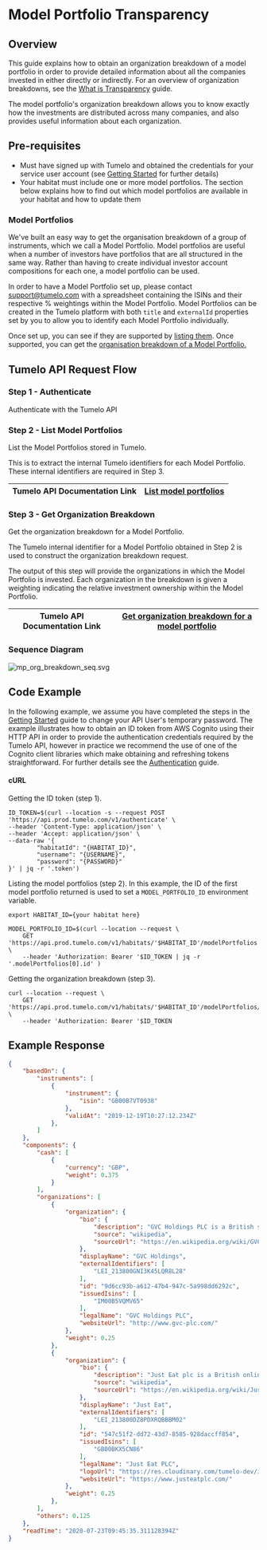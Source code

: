 # Model Portfolio Transparency

## Overview

This guide explains how to obtain an organization breakdown of a model portfolio in order to provide detailed information about all the companies invested in either directly or indirectly. For an overview of organization breakdowns, see the [What is Transparency](../What_is_Transparency/README.md) guide.

The model portfolio's organization breakdown allows you to know exactly how the investments are distributed across many companies, and also provides useful information about each organization. 

## Pre-requisites

* Must have signed up with Tumelo and obtained the credentials for your service user account (see [Getting Started](../Getting_Started/README.md) for further details)
* Your habitat must include one or more model portfolios. The section below explains how to find out which model portfolios are available in your habitat and how to update them

### Model Portfolios

We've built an easy way to get the organisation breakdown of a group of instruments, which we call a Model Portfolio. Model portfolios are useful when a number of investors have portfolios that are all structured in the same way. Rather than having to create individual investor account compositions for each one, a model portfolio can be used.

In order to have a Model Portfolio set up, please contact [support@tumelo.com](mailto:support@tumelo.com) with a spreadsheet containing the ISINs and their respective % weightings within the Model Portfolio. Model Portfolios can be created in the Tumelo platform with both `title` and `externalId` properties set by you to allow you to identify each Model Portfolio individually. 

Once set up, you can see if they are supported by [listing them](https://docs.tumelo.com/#operation/listModelPortfolios). Once supported, you can get the [organisation breakdown of a Model Portfolio.](https://docs.tumelo.com/#operation/getOrganizationBreakdownByModelPortfolio)

## Tumelo API Request Flow

### Step 1 - Authenticate

Authenticate with the Tumelo API

### Step 2 - List Model Portfolios

List the Model Portfolios stored in Tumelo.

This is to extract the internal Tumelo identifiers for each Model Portfolio.  These internal identifiers are required in Step 3.

| Tumelo API Documentation Link | [List model portfolios](https://docs.tumelo.com/#operation/listModelPortfolios) |
|-------------------------------|---------------------------------------------------------------------------------|

### Step 3 - Get Organization Breakdown

Get the organization breakdown for a Model Portfolio.

The Tumelo internal identifier for a Model Portfolio obtained in Step 2 is used to construct the organization breakdown request.

The output of this step will provide the organizations in which the Model Portfolio is invested.  Each organization in the breakdown is given a weighting indicating the relative investment ownership within the Model Portfolio.

| Tumelo API Documentation Link | [Get organization breakdown for a model portfolio](https://docs.tumelo.com/#operation/getOrganizationBreakdownByModelPortfolio) |
|-------------------------------|---------------------------------------------------------------------------------------------------------------------------------|

### Sequence Diagram

![mp_org_breakdown_seq.svg](./sequence.svg)

## Code Example

In the following example, we assume you have completed the steps in the [Getting Started](../Getting_Started/README.md) guide to change your API User's temporary password. The example illustrates how to obtain an ID token from AWS Cognito using their HTTP API in order to provide the authentication credentials required by the Tumelo API, however in practice we recommend the use of one of the Cognito client libraries which make obtaining and refreshing tokens straightforward. For further details see the [Authentication](../Authentication/README.md) guide.

#### cURL

Getting the ID token (step 1).

```shell
ID_TOKEN=$(curl --location -s --request POST 'https://api.prod.tumelo.com/v1/authenticate' \
--header 'Content-Type: application/json' \
--header 'Accept: application/json' \
--data-raw '{
        "habitatId": "{HABITAT_ID}",
        "username": "{USERNAME}",
        "password": "{PASSWORD}"
}' | jq -r '.token')
```

Listing the model portfolios (step 2). In this example, the ID of the first model portfolio returned is used to set a `MODEL_PORTFOLIO_ID` environment variable.

```shell
export HABITAT_ID={your habitat here}

MODEL_PORTFOLIO_ID=$(curl --location --request \
	GET 'https://api.prod.tumelo.com/v1/habitats/'$HABITAT_ID'/modelPortfolios' \
	--header 'Authorization: Bearer '$ID_TOKEN | jq -r '.modelPortfolios[0].id' )
```

Getting the organization breakdown (step 3).

```shell
curl --location --request \
	GET 'https://api.prod.tumelo.com/v1/habitats/'$HABITAT_ID'/modelPortfolios/'$MODEL_PORTFOLIO_ID'/organizationBreakdown' \
	--header 'Authorization: Bearer '$ID_TOKEN
```

## Example Response

```json
{
    "basedOn": {
        "instruments": [
            {
                "instrument": {
                    "isin": "GB00B7VT0938"
                },
                "validAt": "2019-12-19T10:27:12.234Z"
            },
        ]
    },
    "components": {
        "cash": [
            {
                "currency": "GBP",
                "weight": 0.375
            }
        ],
        "organizations": [
            {
                "organization": {
                    "bio": {
                        "description": "GVC Holdings PLC is a British sports betting and gambling company. It is listed on the London Stock Exchange and is a constituent of the FTSE 250 Index.",
                        "source": "wikipedia",
                        "sourceUrl": "https://en.wikipedia.org/wiki/GVC_Holdings"
                    },
                    "displayName": "GVC Holdings",
                    "externalIdentifiers": [
                        "LEI_213800GNI3K45LQR8L28"
                    ],
                    "id": "9d6cc93b-a612-47b4-947c-5a998dd6292c",
                    "issuedIsins": [
                        "IM00B5VQMV65"
                    ],
                    "legalName": "GVC Holdings PLC",
                    "websiteUrl": "http://www.gvc-plc.com/"
                },
                "weight": 0.25
            },
            {
                "organization": {
                    "bio": {
                        "description": "Just Eat plc is a British online food order and delivery service. It acts as an intermediary between independent take-out food outlets and customers. ",
                        "source": "wikipedia",
                        "sourceUrl": "https://en.wikipedia.org/wiki/Just_Eat"
                    },
                    "displayName": "Just Eat",
                    "externalIdentifiers": [
                        "LEI_213800DZ8PDXRQBBBM02"
                    ],
                    "id": "547c51f2-dd72-43d7-8585-928daccff854",
                    "issuedIsins": [
                        "GB00BKX5CN86"
                    ],
                    "legalName": "Just Eat PLC",
                    "logoUrl": "https://res.cloudinary.com/tumelo-dev/image/upload/w_128,h_128,c_fit/v1580298377/px0rajkfri1szyedlg1v.png",
                    "websiteUrl": "https://www.justeatplc.com/"
                },
                "weight": 0.25
            },
        ],
        "others": 0.125
    },
    "readTime": "2020-07-23T09:45:35.311128394Z"
}
```
